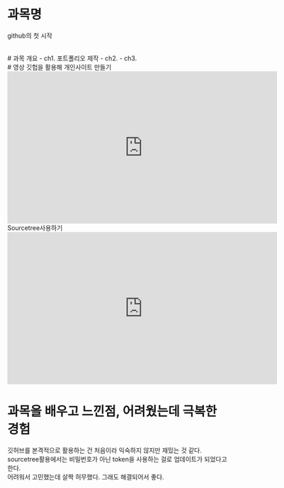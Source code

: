 # 과목명 
github의 첫 시작 

<br>
# 과목 개요
 - ch1. 포트폴리오 제작
 - ch2. 
 - ch3. 

<br>
# 영상
깃헙을 활용해 개인사이트 만들기
<iframe width="608.5" height="342.5" src="https://www.youtube.com/embed/pEEVNGZDfvo" title="YouTube video player" frameborder="0" allow="accelerometer; autoplay; clipboard-write; encrypted-media; gyroscope; picture-in-picture" allowfullscreen></iframe>
<br>
Sourcetree사용하기
<iframe width="608.5" height="342.5" src="https://www.youtube.com/embed/saLX5pNd9As" title="YouTube video player" frameborder="0" allow="accelerometer; autoplay; clipboard-write; encrypted-media; gyroscope; picture-in-picture" allowfullscreen></iframe>

<br>

# 과목을 배우고 느낀점, 어려웠는데 극복한 경험
깃허브를 본격적으로 활용하는 건 처음이라 익숙하지 않지만 재밌는 것 같다. <br>
sourcetree활용에서는 비밀번호가 아닌 token을 사용하는 걸로 업데이트가 되었다고 한다.<br> 
어려워서 고민했는데 살짝 허무했다. 그래도 해결되어서 좋다.
